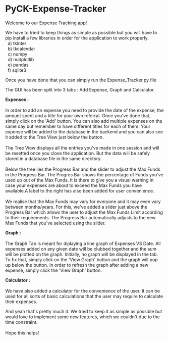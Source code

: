 # PyCK-Expense-Tracker

Welcome to our Expense Tracking app!

We have to tried to keep things as simple as possible but you will have to pip install a few libraries in order for the application to work properly.  
&nbsp;&nbsp;a) tkinter<br />
&nbsp;&nbsp;b) tkcalendar<br />
&nbsp;&nbsp;c) numpy<br />
&nbsp;&nbsp;d) matplotlib<br />
&nbsp;&nbsp;e) pandas<br />
&nbsp;&nbsp;f) sqlite3<br />

Once you have done that you can simply run the Expense_Tracker.py file

The GUI has been split into 3 tabs : Add Expense, Graph and Calculator.

<b>Expenses :</b><br /><br />
In order to add an expense you need to provide the date of the expense, the amount spent and a title for your own referral. Once you've done that, simply click on the 'Add' button. You can also add multiple expenses on the same day but remember to have different titles for each of them.
Your expense will be added to the database in the backend and you can also see it added to the Tree View just below the button.<br /><br />
The Tree View displays all the entries you've made in one session and will be resetted once you close the application. But the data will be safely stored in a database file in the same directory.<br /><br />
Below the tree lies the Progress Bar and the slider to adjust the Max Funds in the Progress Bar. The Progres Bar shows the percentage of Funds you've used up out of the Max Funds. It is there to give you a visual warning in case your expenses are about to exceed the Max Funds you have available.A label to the right has also been added for user convenience.<br /><br />
We realise that the Max Funds may vary for everyone and it may even vary between months/years. For this, we've added a slider just above the Progress Bar which allows the user to adjust the Max Funds Limit according to their requirements. The Progress Bar automatically adjusts to the new Max Funds that you've selected using the slider.

<b>Graph :</b><br /><br />
The Graph Tab is meant for diplaying a line graph of Expenses VS Date. All expenses added on any given date will be clubbed together and the sum will be plotted on the graph.
Initially, no graph will be displayed in the tab. To fix that, simply click on the 'View Graph' button and the graph will pop up below the button.
In order to refresh the graph after adding a new expense, simply click the 'View Graph' button.<br />

<b>Calculator :</b><br /><br />
We have also added a calculator for the convenience of the user. It can be used for all sorts of basic calculations that the user may require to calculate their expenses.

And yeah that's pretty much it. We tried to keep it as simple as possible but would love to implement some new features, which we couldn't due to the time constraint.<br /><br />
Hope this helps!

